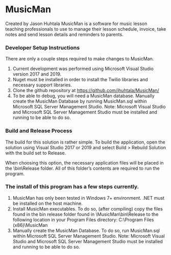 # MusicMan
Created by Jason Huhtala
MusicMan is a software for music lesson teaching professionals to use to manage their lesson schedule, 
invoice, take notes and send lesson details and reminders to parents.  

### Developer Setup Instructions

There are only a couple steps required to make changes to MusicMan.  
1.	Current development was performed using Microsoft Visual Studio version 2017 and 2019.
2.	Nuget must be installed in order to install the Twilio libraries and necessary support libraries.
3.	Clone the github repository at https://github.com/jhuhtala/MusicMan/
4.	To be able to debug, you will need a MusicMan database.  Manually create the MusicMan Database by running MusicMan.sql within Microsoft SQL Server Management Studio. Note: Microsoft Visual Studio and Microsoft SQL Server Management Studio must be installed and running to be able to do so.

### Build and Release Process

The build for this solution is rather simple.  To build the application, open the solution using Visual Studio 2017 or 2019 and select Build > Rebuild Solution with the build set to Release.  

When choosing this option, the necessary application files will be placed in the \bin\Release folder.  All  of this folder’s contents are required to run the program.

### The install of this program has a few steps currently.  

1.	MusicMan has only been tested in Windows 7+ environment.  .NET must be installed on the host machine.
2.	Install MusicMan executables.  To do so, (after compiling) copy the files found in the bin release folder found in \MusicMan\bin\Release to the following location in your Program Files directory: C:\Program Files (x86)\MusicMan
3.	Manually create the MusicMan Database.  To do so, run MusicMan.sql within Microsoft SQL Server Management Studio. Note: Microsoft Visual Studio and Microsoft SQL Server Management Studio must be installed and running to be able to do so.

